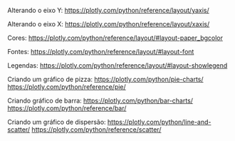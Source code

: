 Alterando o eixo Y:
https://plotly.com/python/reference/layout/yaxis/

Alterando o eixo X:
https://plotly.com/python/reference/layout/xaxis/

Cores:
https://plotly.com/python/reference/layout/#layout-paper_bgcolor

Fontes:
https://plotly.com/python/reference/layout/#layout-font

Legendas:
https://plotly.com/python/reference/layout/#layout-showlegend

Criando um gráfico de pizza:
https://plotly.com/python/pie-charts/
https://plotly.com/python/reference/pie/

Criando gráfico de barra:
https://plotly.com/python/bar-charts/
https://plotly.com/python/reference/bar/

Criando um gráfico de dispersão:
https://plotly.com/python/line-and-scatter/
https://plotly.com/python/reference/scatter/